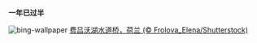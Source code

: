 
**一年已过半**

![bing-wallpaper](https://www.bing.com/th?id=OHR.HalfwayBoats_ZH-CN3563044251_1920x1080.jpg)
[费吕沃湖水道桥，荷兰 (© Frolova_Elena/Shutterstock)](https://www.bing.com/search?q=%E8%B4%B9%E5%90%95%E6%B2%83%E6%B9%96%E6%B0%B4%E9%81%93%E6%A1%A5&amp;form=hpcapt&amp;mkt=zh-cn)
  